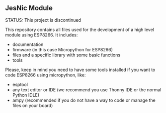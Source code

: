## JesNic Module

STATUS: This project is discontinued

This repository contains all files used for the development of a high level module using ESP8266.
It includes:
- documentation
- firmware (in this case Micropython for ESP8266)
- files and a specific library with some basic functions
- tools

Please, keep in mind you need to have some tools installed if you want to code ESP8266 using micropython, like:
- esptool
- any text editor or IDE (we recommend you use Thonny IDE or the normal Python IDLE)
- ampy (recommended if you do not have a way to code or manage the files on your board)
